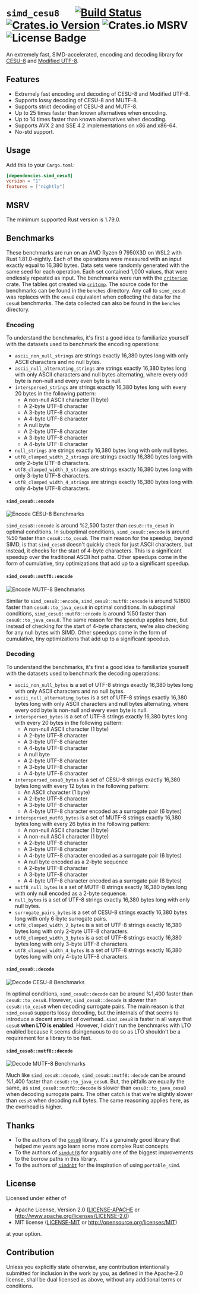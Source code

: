 # `simd_cesu8` &emsp; [![Build Status]][simd-cesu8] [![Crates.io Version]][crates-io] ![Crates.io MSRV] ![License Badge]

[Build Status]: https://img.shields.io/github/actions/workflow/status/seancroach/simd_cesu8/ci.yml

[simd-cesu8]: https://github.com/seancroach/simd_cesu8

[Crates.io Version]: https://img.shields.io/crates/v/simd_cesu8

[crates-io]: https://crates.io/crates/simd_cesu8

[Crates.io MSRV]: https://img.shields.io/crates/msrv/simd_cesu8

[License Badge]: https://img.shields.io/badge/license-Apache_2.0%20OR%20MIT-blue

An extremely fast, SIMD-accelerated, encoding and decoding library
for [CESU-8](https://en.wikipedia.org/wiki/UTF-8#CESU-8) and [Modified
UTF-8](https://en.wikipedia.org/wiki/UTF-8#Modified_UTF-8).

## Features

- Extremely fast encoding and decoding of CESU-8 and Modified UTF-8.
- Supports lossy decoding of CESU-8 and MUTF-8.
- Supports strict decoding of CESU-8 and MUTF-8.
- Up to 25 times faster than known alternatives when encoding.
- Up to 14 times faster than known alternatives when decoding.
- Supports AVX 2 and SSE 4.2 implementations on x86 and x86-64.
- No-std support.

## Usage

Add this to your `Cargo.toml`:

```toml
[dependencies.simd_cesu8]
version = "1"
features = ["nightly"]
```

## MSRV

The minimum supported Rust version is 1.79.0.

## Benchmarks

These benchmarks are run on an AMD Ryzen 9 7950X3D on WSL2 with Rust
1.81.0-nightly. Each of the operations were measured with an input exactly equal
to 16,380 bytes. Data sets were randomly generated with the same seed for each
operation. Each set contained 1,000 values, that were endlessly repeated as
input. The benchmarks were run with the [`criterion`] crate. The tables got
created via [`critcmp`]. The source code for the benchmarks can be found in the
`benches` directory. Any call to `simd_cesu8` was replaces with the `cesu8`
equivalent when collecting the data for the `cesu8` benchmarks. The data
collected can also be found in the `benches` directory.

[`criterion`]: https://github.com/bheisler/criterion.rs

[`critcmp`]: https://github.com/BurntSushi/critcmp

### Encoding

To understand the benchmarks, it's first a good idea to familiarize yourself
with the datasets used to benchmark the encoding operations:

- `ascii_non_null_strings` are strings exactly 16,380 bytes long with only ASCII
  characters and no null bytes.
- `ascii_null_alternating_strings` are strings exactly 16,380 bytes long with
  only ASCII characters and null bytes alternating, where every odd byte is
  non-null and every even byte is null.
- `interspersed_strings` are strings exactly 16,380 bytes long with every 20
  bytes in the following pattern:
    - A non-null ASCII character (1 byte)
    - A 2-byte UTF-8 character
    - A 3-byte UTF-8 character
    - A 4-byte UTF-8 character
    - A null byte
    - A 2-byte UTF-8 character
    - A 3-byte UTF-8 character
    - A 4-byte UTF-8 character
- `null_strings` are strings exactly 16,380 bytes long with only null bytes.
- `utf8_clamped_width_2_strings` are strings exactly 16,380 bytes long with only
  2-byte UTF-8 characters.
- `utf8_clamped_width_3_strings` are strings exactly 16,380 bytes long with only
  3-byte UTF-8 characters.
- `utf8_clamped_width_4_strings` are strings exactly 16,380 bytes long with only
  4-byte UTF-8 characters.

#### `simd_cesu8::encode`

![Encode CESU-8 Benchmarks](https://raw.githubusercontent.com/seancroach/simd_cesu8/main/img/encode_cesu8.png)

`simd_cesu8::encode` is around %2,500 faster than `cesu8::to_cesu8` in optimal
conditions. In suboptimal conditions, `simd_cesu8::encode` is around %50 faster
than `cesu8::to_cesu8`. The main reason for the speedup, beyond SIMD, is
that `simd_cesu8` doesn't quickly check for just ASCII characters, but instead,
it checks for the start of 4-byte characters. This is a significant speedup over
the traditional ASCII hot paths. Other speedups come in the form of cumulative,
tiny optimizations that add up to a significant speedup.

#### `simd_cesu8::mutf8::encode`

![Encode MUTF-8 Benchmarks](https://raw.githubusercontent.com/seancroach/simd_cesu8/main/img/encode_mutf8.png)

Similar to `simd_cesu8::encode`, `simd_cesu8::mutf8::encode` is around %1800
faster than `cesu8::to_java_cesu8` in optimal conditions. In suboptimal
conditions, `simd_cesu8::mutf8::encode` is around %50 faster than
`cesu8::to_java_cesu8`. The same reason for the speedup applies here, but
instead of checking for the start of 4-byte characters, we're also checking for
any null bytes with SIMD. Other speedups come in the form of cumulative, tiny
optimizations that add up to a significant speedup.

### Decoding

To understand the benchmarks, it's first a good idea to familiarize yourself
with the datasets used to benchmark the decoding operations:

- `ascii_non_null_bytes` is a set of UTF-8 strings exactly 16,380 bytes long
  with only ASCII characters and no null bytes.
- `ascii_null_alternating_bytes` is a set of UTF-8 strings exactly 16,380 bytes
  long with only ASCII characters and null bytes alternating, where every odd
  byte is non-null and every even byte is null.
- `interspersed_bytes` is a set of UTF-8 strings exactly 16,380 bytes long with
  every 20 bytes in the following pattern:
    - A non-null ASCII character (1 byte)
    - A 2-byte UTF-8 character
    - A 3-byte UTF-8 character
    - A 4-byte UTF-8 character
    - A null byte
    - A 2-byte UTF-8 character
    - A 3-byte UTF-8 character
    - A 4-byte UTF-8 character
- `interspersed_cesu8_bytes` is a set of CESU-8 strings exactly 16,380 bytes
  long with every 12 bytes in the following pattern:
    - An ASCII character (1 byte)
    - A 2-byte UTF-8 character
    - A 3-byte UTF-8 character
    - A 4-byte UTF-8 character encoded as a surrogate pair (6 bytes)
- `interspersed_mutf8_bytes` is a set of MUTF-8 strings exactly 16,380 bytes
  long with every 26 bytes in the following pattern:
    - A non-null ASCII character (1 byte)
    - A non-null ASCII character (1 byte)
    - A 2-byte UTF-8 character
    - A 3-byte UTF-8 character
    - A 4-byte UTF-8 character encoded as a surrogate pair (6 bytes)
    - A null byte encoded as a 2-byte sequence
    - A 2-byte UTF-8 character
    - A 3-byte UTF-8 character
    - A 4-byte UTF-8 character encoded as a surrogate pair (6 bytes)
- `mutf8_null_bytes` is a set of MUTF-8 strings exactly 16,380 bytes long with
  only null encoded as a 2-byte sequence.
- `null_bytes` is a set of UTF-8 strings exactly 16,380 bytes long with only
  null bytes.
- `surrogate_pairs_bytes` is a set of CESU-8 strings exactly 16,380 bytes long
  with only 6-byte surrogate pairs.
- `utf8_clamped_width_2_bytes` is a set of UTF-8 strings exactly 16,380 bytes
  long with only 2-byte UTF-8 characters.
- `utf8_clamped_width_3_bytes` is a set of UTF-8 strings exactly 16,380 bytes
  long with only 3-byte UTF-8 characters.
- `utf8_clamped_width_4_bytes` is a set of UTF-8 strings exactly 16,380 bytes
  long with only 4-byte UTF-8 characters.

#### `simd_cesu8::decode`

![Decode CESU-8 Benchmarks](https://raw.githubusercontent.com/seancroach/simd_cesu8/main/img/decode_cesu8.png)

In optimal conditions, `simd_cesu8::decode` can be around %1,400 faster than
`cesu8::to_cesu8`. However, `simd_cesu8::decode` is slower
than `cesu8::to_cesu8` when decoding surrogate pairs. The main reason is
that `simd_cesu8` supports lossy decoding, but the internals of that seems to
introduce a decent amount of overhead. `simd_cesu8` is faster in all ways
that `cesu8` **when LTO is enabled**. However, I didn't run the benchmarks with
LTO enabled because it seems disingenuous to do so as LTO shouldn't be a
requirement for a library to be fast.

#### `simd_cesu8::mutf8::decode`

![Decode MUTF-8 Benchmarks](https://raw.githubusercontent.com/seancroach/simd_cesu8/main/img/decode_mutf8.png)

Much like `simd_cesu8::decode`, `simd_cesu8::mutf8::decode` can be around %1,400
faster than `cesu8::to_java_cesu8`. But, the pitfalls are equally the same, as
`simd_cesu8::mutf8::decode` is slower than `cesu8::to_java_cesu8` when decoding
surrogate pairs. The other catch is that we're slightly slower than `cesu8` when
decoding null bytes. The same reasoning applies here, as the overhead is higher.

## Thanks

- To the authors of the [`cesu8`] library. It's a genuinely good library that
  helped me years ago learn some more complex Rust concepts.
- To the authors of [`simdutf8`] for arguably one of the biggest improvements to
  the borrow paths in this library.
- To the authors of [`simdnbt`] for the inspiration of using `portable_simd`.

[`cesu8`]: https://github.com/emk/cesu8-rs/

[`simdutf8`]: https://github.com/rusticstuff/simdutf8

[`simdnbt`]: https://github.com/azalea-rs/simdnbt

## License

Licensed under either of

- Apache License, Version 2.0
  ([LICENSE-APACHE](https://github.com/seancroach/simd_cesu8/blob/main/LICENSE-APACHE)
  or <http://www.apache.org/licenses/LICENSE-2.0>)
- MIT license
  ([LICENSE-MIT](https://github.com/seancroach/simd_cesu8/blob/main/LICENSE-MIT)
  or <http://opensource.org/licenses/MIT>)

at your option.

## Contribution

Unless you explicitly state otherwise, any contribution intentionally submitted
for inclusion in the work by you, as defined in the Apache-2.0 license, shall be
dual licensed as above, without any additional terms or conditions.